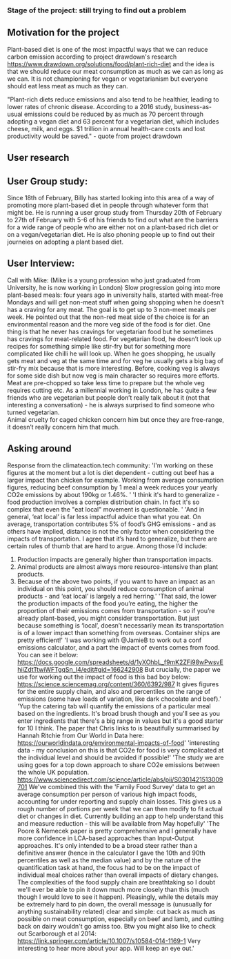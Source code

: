 ### Stage of the project: still trying to find out a problem

## Motivation for the project
Plant-based diet is one of the most impactful ways that we can reduce carbon emission according to project drawdown's research https://www.drawdown.org/solutions/food/plant-rich-diet and the idea is that we should reduce our meat consumption as much as we can as long as we can. It is not championing for vegan or vegetarianism but everyone should eat less meat as much as they can. 

"Plant-rich diets reduce emissions and also tend to be healthier, leading to lower rates of chronic disease. According to a 2016 study, business-as-usual emissions could be reduced by as much as 70 percent through adopting a vegan diet and 63 percent for a vegetarian diet, which includes cheese, milk, and eggs. $1 trillion in annual health-care costs and lost productivity would be saved." - quote from project drawdown

## User research

User Group study:
------------------
Since 18th of February, Billy has started looking into this area of a way of promoting more plant-based diet in people through whatever form that might be. He is running a user group study from Thursday 20th of February to 27th of February with 5-6 of his friends to find out what are the barriers for a wide range of people who are either not on a plant-based rich diet or on a vegan/vegetarian diet. He is also phoning people up to find out their journeies on adopting a plant based diet.

User Interview:
-----------------
Call with Mike:
(Mike is a young profession who just graduated from University, he is now working in London)
Slow progression going into more plant-based meals: four years ago in university halls, started with meat-free Mondays and will get non-meat stuff when going shopping when he doesn’t has a craving for any meat. The goal is to get up to 3 non-meet meals per week.
He pointed out that the non-red meat side of the choice is for an environmental reason and the more veg side of the food is for diet.
One thing is that he never has cravings for vegetarian food but he sometimes has cravings for meat-related food.
For vegetarian food, he doesn’t look up recipes for something simple like stir-fry but for something more complicated like chilli he will look up.
When he goes shopping, he usually gets meat and veg at the same time and for veg he usually gets a big bag of stir-fry mix because that is more interesting. Before, cooking veg is always for some side dish but now veg is main character so requires more efforts. Meat are pre-chopped so take less time to prepare but the whole veg requires cutting etc. 
As a millennial working in London, he has quite a few friends who are vegetarian but people don’t really talk about it (not that interesting a conversation) - he is always surprised to find someone who turned vegetarian.   
Animal cruelty for caged chicken concern him but once they are free-range, it doesn’t really concern him that much. 

## Asking around

Response from the climateaction.tech community:
'I'm working on these figures at the moment but a lot is diet dependent - cutting out beef has a larger impact than chicken for example. Working from average consumption figures, reducing beef consumption by 1 meal a week reduces your yearly CO2e emissions by about 190kg or 1.46%. '
'I think it's hard to generalize - food production involves a complex distribution chain. In fact it's so complex that even the "eat local" movement is questionable. '
'And in general, ‘eat local’ is far less impactful advice than what you eat. On average, transportation contributes 5% of food’s GHG emissions - and as others have implied, distance is not the only factor when considering the impacts of transportation. I agree that it’s hard to generalize, but there are certain rules of thumb that are hard to argue. Among those I’d include:
1. Production impacts are generally higher than transportation impacts.
2. Animal products are almost always more resource-intensive than plant products.
3. Because of the above two points, if you want to have an impact as an individual on this point, you should reduce consumption of animal products - and ‘eat local’ is largely a red herring.'
'That said, the lower the production impacts of the food you’re eating, the higher the proportion of their emissions comes from transportation - so if you’re already plant-based, you might consider transportation. But just because something is ‘local’, doesn’t necessarily mean its transportation is of a lower impact than something from overseas. Container ships are pretty efficient!'
'I was working with @JamieB to work out a conf emissions calculator, and a part the impact of events comes from food. You can see it below:
https://docs.google.com/spreadsheets/d/1yXOhbL_f9mK2ZFi98wPwsvEhiiZdtTtwiWFTgqSn_l4/edit#gid=166242908
But crucially, the paper we use for working out the impact of food is this bad boy below:
https://science.sciencemag.org/content/360/6392/987
It gives figures for the entire supply chain, and also
and percentiles on the range of emissions (some have loads of variation, like dark chocolate and beef).'
'Yup the catering tab will quantify the emissions of a particular meal based on the ingredients. It's broad brush though and you'll see as you enter ingredients that there's a big range in values but it's a good starter for 10 I think.
The paper that Chris links to is beautifully summarised by Hannah Ritchie from Our World in Data here:
https://ourworldindata.org/environmental-impacts-of-food'
'interesting data - my conclusion on this is that  CO2e for food is very complicated at the individual level and should be avoided if possible!'
'The study we are using goes for a top down approach to share CO2e emissions between the whole UK population.  https://www.sciencedirect.com/science/article/abs/pii/S0301421513009701 We've combined this with the 'Family Food Survey' data to get an average consumption per person of various high impact foods, accounting for under reporting and supply chain losses.  This gives us a rough number of portions per week that we can then modify to fit actual diet or changes in diet.
Currently building an app to help understand this and measure reduction - this will be available from May hopefully'
'The Poore & Nemecek paper is pretty comprehensive and I generally have more confidence in LCA-based approaches than Input-Output approaches.
It's only intended to be a broad steer rather than a definitive answer (hence in the calculator I gave the 10th and 90th percentiles as well as the median value) and by the nature of the quantification task at hand, the focus had to be on the impact of individual meal choices rather than overall impacts of dietary changes.
The complexities of the food supply chain are breathtaking so I doubt we'll ever be able to pin it down much more closely than this (much though I would love to see it happen).
Pleasingly, while the details may be extremely hard to pin down, the overall message is (unusually for anything sustainability related) clear and simple: cut back as much as possible on meat consumption, especially on beef and lamb, and cutting back on dairy wouldn't go amiss too.
Btw you might also like to check out Scarborough et al 2014: https://link.springer.com/article/10.1007/s10584-014-1169-1
Very interesting to hear more about your app. Will keep an eye out.'

